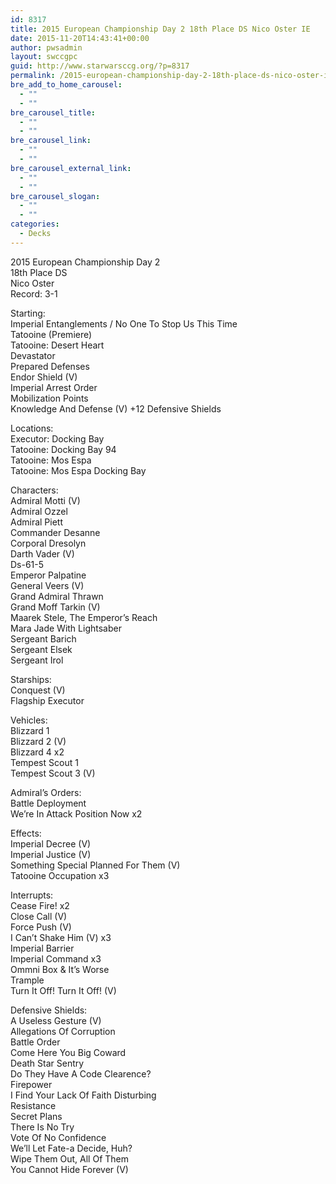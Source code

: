 ```yaml
---
id: 8317
title: 2015 European Championship Day 2 18th Place DS Nico Oster IE
date: 2015-11-20T14:43:41+00:00
author: pwsadmin
layout: swccgpc
guid: http://www.starwarsccg.org/?p=8317
permalink: /2015-european-championship-day-2-18th-place-ds-nico-oster-ie/
bre_add_to_home_carousel:
  - ""
  - ""
bre_carousel_title:
  - ""
  - ""
bre_carousel_link:
  - ""
  - ""
bre_carousel_external_link:
  - ""
  - ""
bre_carousel_slogan:
  - ""
  - ""
categories:
  - Decks
---
```

2015 European Championship Day 2  
18th Place DS  
Nico Oster  
Record: 3-1

Starting:  
Imperial Entanglements / No One To Stop Us This Time  
Tatooine (Premiere)  
Tatooine: Desert Heart  
Devastator  
Prepared Defenses  
Endor Shield (V)  
Imperial Arrest Order  
Mobilization Points  
Knowledge And Defense (V) +12 Defensive Shields

Locations:  
Executor: Docking Bay  
Tatooine: Docking Bay 94  
Tatooine: Mos Espa  
Tatooine: Mos Espa Docking Bay

Characters:  
Admiral Motti (V)  
Admiral Ozzel  
Admiral Piett  
Commander Desanne  
Corporal Dresolyn  
Darth Vader (V)  
Ds-61-5  
Emperor Palpatine  
General Veers (V)  
Grand Admiral Thrawn  
Grand Moff Tarkin (V)  
Maarek Stele, The Emperor&#8217;s Reach  
Mara Jade With Lightsaber  
Sergeant Barich  
Sergeant Elsek  
Sergeant Irol

Starships:  
Conquest (V)  
Flagship Executor

Vehicles:  
Blizzard 1  
Blizzard 2 (V)  
Blizzard 4 x2  
Tempest Scout 1  
Tempest Scout 3 (V)

Admiral&#8217;s Orders:  
Battle Deployment  
We&#8217;re In Attack Position Now x2

Effects:  
Imperial Decree (V)  
Imperial Justice (V)  
Something Special Planned For Them (V)  
Tatooine Occupation x3

Interrupts:  
Cease Fire! x2  
Close Call (V)  
Force Push (V)  
I Can&#8217;t Shake Him (V) x3  
Imperial Barrier  
Imperial Command x3  
Ommni Box & It&#8217;s Worse  
Trample  
Turn It Off! Turn It Off! (V)

Defensive Shields:  
A Useless Gesture (V)  
Allegations Of Corruption  
Battle Order  
Come Here You Big Coward  
Death Star Sentry  
Do They Have A Code Clearence?  
Firepower  
I Find Your Lack Of Faith Disturbing  
Resistance  
Secret Plans  
There Is No Try  
Vote Of No Confidence  
We&#8217;ll Let Fate-a Decide, Huh?  
Wipe Them Out, All Of Them  
You Cannot Hide Forever (V)